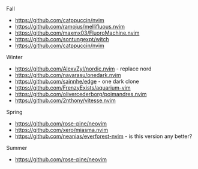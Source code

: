 Fall
* https://github.com/catppuccin/nvim
* https://github.com/ramojus/mellifluous.nvim
* https://github.com/maxmx03/FluoroMachine.nvim
* https://github.com/sontungexpt/witch
* https://github.com/catppuccin/nvim

Winter
* https://github.com/AlexvZyl/nordic.nvim - replace nord
* https://github.com/navarasu/onedark.nvim
* https://github.com/sainnhe/edge - one dark clone
* https://github.com/FrenzyExists/aquarium-vim
* https://github.com/olivercederborg/poimandres.nvim
* https://github.com/2nthony/vitesse.nvim

Spring 
* https://github.com/rose-pine/neovim
* https://github.com/xero/miasma.nvim
* https://github.com/neanias/everforest-nvim - is this version any better?

Summer
* https://github.com/rose-pine/neovim